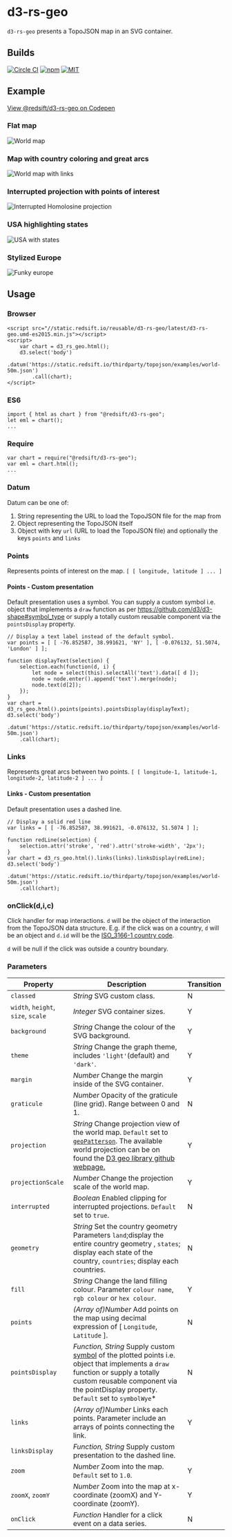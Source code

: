 # d3-rs-geo

`d3-rs-geo` presents a TopoJSON map in an SVG container.

## Builds

[![Circle CI](https://img.shields.io/circleci/project/redsift/d3-rs-geo.svg?style=flat-square)](https://circleci.com/gh/redsift/d3-rs-geo)
[![npm](https://img.shields.io/npm/v/@redsift/d3-rs-geo.svg?style=flat-square)](https://www.npmjs.com/package/@redsift/d3-rs-geo)
[![MIT](https://img.shields.io/badge/license-MIT-blue.svg?style=flat-square)](https://raw.githubusercontent.com/redsift/d3-rs-geo/master/LICENSE)

## Example

[View @redsift/d3-rs-geo on Codepen](http://codepen.io/collection/nGqPYd/)

### Flat map

![World map](https://bricks.redsift.io/reusable/d3-rs-geo?_datum={%22url%22:%22https://static.redsift.io/thirdparty/topojson/examples/world-50m.json%22}&offline)

### Map with country coloring and great arcs

![World map with links](https://bricks.redsift.io/reusable/d3-rs-geo?_datum={%22url%22:%22https://static.redsift.io/thirdparty/topojson/examples/world-50m.json%22}&offline)

### Interrupted projection with points of interest

![Interrupted Homolosine projection]()

### USA highlighting states

![USA with states]()

### Stylized Europe

![Funky europe]()

## Usage

### Browser

    <script src="//static.redsift.io/reusable/d3-rs-geo/latest/d3-rs-geo.umd-es2015.min.js"></script>
    <script>
        var chart = d3_rs_geo.html();
        d3.select('body')
            .datum('https://static.redsift.io/thirdparty/topojson/examples/world-50m.json')
            .call(chart);
    </script>

### ES6

    import { html as chart } from "@redsift/d3-rs-geo";
    let eml = chart();
    ...

### Require

    var chart = require("@redsift/d3-rs-geo");
    var eml = chart.html();
    ...

### Datum

Datum can be one of:

1. String representing the URL to load the TopoJSON file for the map from
1. Object representing the TopoJSON itself
1. Object with key `url` (URL to load the TopoJSON file) and optionally the keys `points` and `links`

### Points 

Represents points of interest on the map. `[ [ longitude, latitude ] ... ]`

#### Points - Custom presentation

Default presentation uses a symbol. You can supply a custom symbol i.e. object that implements a `draw` function as per https://github.com/d3/d3-shape#symbol_type or supply a totally custom reusable component via the `pointsDisplay` property.

    // Display a text label instead of the default symbol.
    var points = [ [ -76.852587, 38.991621, 'NY' ], [ -0.076132, 51.5074, 'London' ] ];
    
    function displayText(selection) {
        selection.each(function(d, i) {
            let node = select(this).selectAll('text').data([ d ]);
            node = node.enter().append('text').merge(node);
            node.text(d[2]);
        });
    }
    var chart = d3_rs_geo.html().points(points).pointsDisplay(displayText);
    d3.select('body')
        .datum('https://static.redsift.io/thirdparty/topojson/examples/world-50m.json')
        .call(chart);

### Links

Represents great arcs between two points. `[ [ longitude-1, latitude-1, longitude-2, latitude-2 ] ... ]`

#### Links - Custom presentation

Default presentation uses a dashed line. 
    
    // Display a solid red line
    var links = [ [ -76.852587, 38.991621, -0.076132, 51.5074 ] ];

    function redLine(selection) {
        selection.attr('stroke', 'red').attr('stroke-width', '2px');
    }
    var chart = d3_rs_geo.html().links(links).linksDisplay(redLine);
    d3.select('body')
        .datum('https://static.redsift.io/thirdparty/topojson/examples/world-50m.json')
        .call(chart);

### onClick(d,i,c)

Click handler for map interactions. `d` will be the object of the interaction from the TopoJSON data structure. E.g. if the click was on a country, `d` will be an object and `d.id` will be the [ISO_3166-1 country code](https://en.wikipedia.org/wiki/ISO_3166-1_numeric).

`d` will be null if the click was outside a country boundary.

### Parameters

Property|Description|Transition|
----|-----------|----------|
`classed`| *String* SVG custom class. |N|
`width`, `height`, `size`, `scale`|*Integer* SVG container sizes. |Y|
`background`| *String* Change the colour of the SVG background. |Y|
`theme`| *String* Change the graph theme, includes `'light'`(default) and `'dark'`. |Y| 
`margin`| *Number* Change the margin inside of the SVG container. |Y|
`graticule`| *Number* Opacity of the graticule (line grid). Range between 0 and 1. |N|
`projection`| *String* Change projection view of the world map. `Default` set to [`geoPatterson`](http://map-projections.net/patterson.php). The available world projection can be on found the [D3 geo library github webpage.](https://github.com/d3/d3-geo/blob/master/README.md#geoAlbers)|Y|
`projectionScale`| *Number* Change the projection scale of the world map. |Y| 
`interrupted`| *Boolean* Enabled clipping for interrupted projections. `Default` set to `true`.|N|
`geometry` | *String* Set the country geometry Parameters `land`;display the entire country geometry , `states`; display each state of the country, `countries`; display each countries.|N|  
`fill`| *String* Change the land filling colour. Parameter `colour name`, `rgb colour` or `hex colour`.|Y|
`points`| *(Array of)Number* Add points on the map using decimal expression of [ `Longitude`, `Latitude` ].|N|
`pointsDisplay`| *Function, String* Supply custom [symbol](https://github.com/d3/d3-shape#symbol) of the plotted points i.e. object that implements a `draw` function or supply a totally custom reusable component via the pointDisplay property. `Default` set to `symbolWye`*|N|
`links`| *(Array of)Number* Links each points. Parameter include an arrays of points connecting the link.|Y|
`linksDisplay`| *Function, String* Supply custom presentation to the dashed line. ||
`zoom`| *Number* Zoom into the map. `Default` set to `1.0`.|Y|
`zoomX`, `zoomY`| *Number* Zoom into the map at x-coordinate (zoomX) and Y-coordinate (zoomY). |Y| 
`onClick`| *Function* Handler for a click event on a data series. |N|